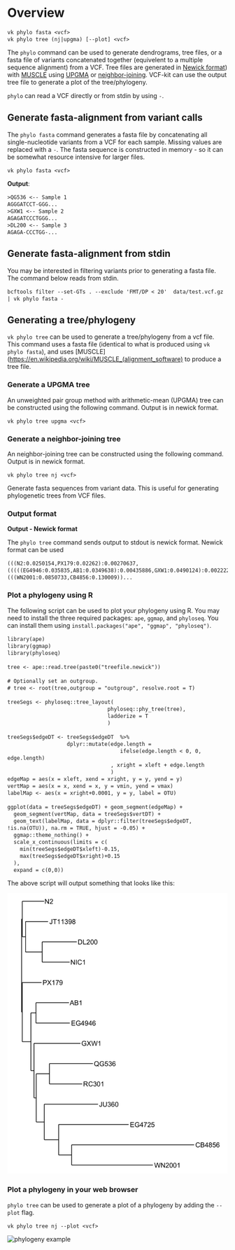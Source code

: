 # Overview

```
vk phylo fasta <vcf>
vk phylo tree (nj|upgma) [--plot] <vcf>
```

The `phylo` command can be used to generate dendrograms, tree files, or a fasta file of variants concatenated together (equivelent to a multiple sequence alignment) from a VCF. Tree files are generated in [Newick format](http://evolution.genetics.washington.edu/phylip/newicktree.html)) with [MUSCLE](http://drive5.com/muscle/) using [UPGMA](https://en.wikipedia.org/wiki/UPGMA) or [neighbor-joining](https://en.wikipedia.org/wiki/Neighbor_joining). VCF-kit can use the output tree file to  generate a plot of the tree/phylogeny.

`phylo` can read a VCF directly or from stdin by using `-`.

## Generate fasta-alignment from variant calls

The `phylo fasta` command generates a fasta file by concatenating all single-nucleotide variants from a VCF for each sample. Missing values are replaced with a `-`. The fasta sequence is constructed in memory - so it can be somewhat resource intensive for larger files.

```
vk phylo fasta <vcf>
```

__Output__:

```
>QG536 <-- Sample 1
AGGGATCCT-GGG...
>GXW1 <-- Sample 2
AGAGATCCCTGGG...
>DL200 <-- Sample 3
AGAGA-CCCTGG-...
```

## Generate fasta-alignment from stdin

You may be interested in filtering variants prior to generating a fasta file. The command below reads from stdin.

```
bcftools filter --set-GTs . --exclude 'FMT/DP < 20'  data/test.vcf.gz | vk phylo fasta -
```

## Generating a tree/phylogeny

`vk phylo tree` can be used to generate a tree/phylogeny from a vcf file. This command uses a fasta file (identical to what is produced using `vk phylo fasta`), and uses [MUSCLE](https://en.wikipedia.org/wiki/MUSCLE_(alignment_software) to produce a tree file. 

### Generate a UPGMA tree

An unweighted pair group method with arithmetic-mean (UPGMA) tree can be constructed using the following command. Output is in newick format.

```
vk phylo tree upgma <vcf>
```

### Generate a neighbor-joining tree

An neighbor-joining tree can be constructed using the following command. Output is in newick format.

```
vk phylo tree nj <vcf>
```

Generate fasta sequences from variant data. This is useful for generating phylogenetic trees from VCF files.

### Output format

__Output - Newick format__

The `phylo tree` command sends output to stdout  is newick format. Newick format can be used 

```
(((N2:0.0250154,PX179:0.02262):0.00270637,(((((EG4946:0.035835,AB1:0.0349638):0.00435886,GXW1:0.0490124):0.00222221,(((WN2001:0.0850733,CB4856:0.130009))...
```

### Plot a phylogeny using R

The following script can be used to plot your phylogeny using R. You may need to install the three required packages: `ape`, `ggmap`, and `phyloseq`. You can install them using `install.packages("ape", "ggmap", "phyloseq")`.

```
library(ape)
library(ggmap)
library(phyloseq)

tree <- ape::read.tree(paste0("treefile.newick"))

# Optionally set an outgroup.
# tree <- root(tree,outgroup = "outgroup", resolve.root = T)

treeSegs <- phyloseq::tree_layout(
                                phyloseq::phy_tree(tree),
                                ladderize = T
                                )

treeSegs$edgeDT <- treeSegs$edgeDT  %>% 
                   dplyr::mutate(edge.length = 
                                    ifelse(edge.length < 0, 0, edge.length)
                                 , xright = xleft + edge.length
                                 )
edgeMap = aes(x = xleft, xend = xright, y = y, yend = y)
vertMap = aes(x = x, xend = x, y = vmin, yend = vmax)
labelMap <- aes(x = xright+0.0001, y = y, label = OTU)

ggplot(data = treeSegs$edgeDT) + geom_segment(edgeMap) + 
  geom_segment(vertMap, data = treeSegs$vertDT) +
  geom_text(labelMap, data = dplyr::filter(treeSegs$edgeDT, !is.na(OTU)), na.rm = TRUE, hjust = -0.05) +
  ggmap::theme_nothing() + 
  scale_x_continuous(limits = c(
    min(treeSegs$edgeDT$xleft)-0.15,
    max(treeSegs$edgeDT$xright)+0.15
  ),
  expand = c(0,0))
```

The above script will output something that looks like this:

![phylogeny example in R](https://github.com/AndersenLab/vcf-kit/blob/img/phylo_R_example.png?raw=true)

### Plot a phylogeny in your web browser

`phylo tree` can be used to generate a plot of a phylogeny by adding the `--plot` flag. 

```
vk phylo tree nj --plot <vcf>
```

![phylogeny example](https://github.com/AndersenLab/vcf-toolbox/raw/img/tb_phylo.png)
